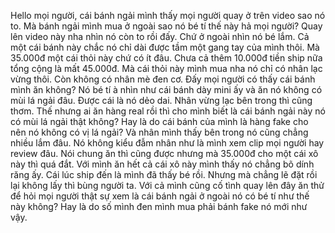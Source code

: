 Hello mọi người, cái bánh ngải mình thấy mọi người quay ở trên video sao nó to. Mà bánh ngải mình mua ở ngoài sao nó bé tí thế này hả mọi người? Quay lên video này nha nhìn nó còn to rồi đấy. Chứ ở ngoài nhìn nó bé lắm. Cả một cái bánh này chắc nó chỉ dài được tầm một gang tay của mình thôi. Mà 35.000đ một cái thỏi này chứ có ít đâu. Chưa cả thêm 10.000đ tiền ship nữa tổng cộng là mất 45.000đ. Mà cái thỏi này mình mua nha nó chỉ có nhân lạc vừng thôi. Còn không có nhân mè đen cơ. Đấy mọi người có thấy cái bánh mình ăn không? Nó bé tí à nhìn như cái bánh dày mini ấy và ăn nó không có mùi lá ngải đâu. Được cái là nó dẻo dai. Nhân vừng lạc bên trong thì cũng thơm. Thế nhưng ai ăn hàng real rồi thì cho mình biết là cái bánh ngải này nó có mùi lá ngải thật không? Hay là do cái bánh của mình là hàng fake cho nên nó không có vị lá ngải? Và nhân mình thấy bên trong nó cũng chẳng nhiều lắm đâu. Nó không kiểu đẫm nhân như là mình xem clip mọi người hay review đâu. Nói chung ăn thì cũng được nhưng mà 35.000đ cho một cái xô này thì quá đắt. Với mình ăn hết cả cái xô này mình thấy nó chẳng bõ dính răng ấy. Cái lúc ship đến là mình đã thấy bé rồi. Nhưng mà chẳng lẽ đặt rồi lại không lấy thì bùng người ta. Với cả mình cũng cố tình quay lên đây ăn thử để hỏi mọi người thật sự xem là cái bánh ngải ở ngoài nó có bé tí như thế này không? Hay là do số mình đen mình mua phải bánh fake nó mới như vậy.